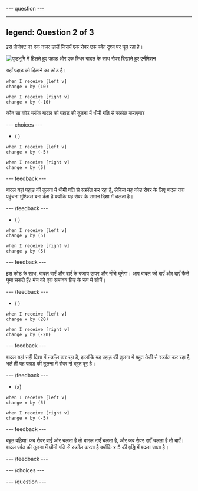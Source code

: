 --- question ---

---
legend: Question 2 of 3
---

इस प्रोजेक्ट पर एक नज़र डालें जिसमें एक रोवर एक पर्वत दृश्य पर घूम रहा है।

![पृष्ठभूमि में हिलते हुए पहाड़ और एक स्थिर बादल के साथ रोवर दिखाते हुए एनीमेशन](images/mountain-animation.gif)

यहाँ पहाड़ को हिलाने का कोड है।

```blocks3
when I receive [left v]
change x by (10)

when I receive [right v]
change x by (-10)
```

कौन सा कोड ब्लॉक बादल को पहाड़ की तुलना में धीमी गति से स्क्रॉल कराएगा?

--- choices ---

- ( )

```blocks3
when I receive [left v]
change x by (-5)

when I receive [right v]
change x by (5)
```

  --- feedback ---

बादल यहां पहाड़ की तुलना में धीमी गति से स्क्रॉल कर रहा है, लेकिन यह कोड रोवर के लिए बादल तक पहुंचना मुश्किल बना देता है क्योंकि यह रोवर के समान दिशा में चलता है।

  --- /feedback ---

- ( )

```blocks3
when I receive [left v]
change y by (5)

when I receive [right v]
change y by (5)

```

  --- feedback ---

  इस कोड के साथ, बादल बाएँ और दाएँ के बजाय ऊपर और नीचे घूमेगा। आप बादल को बाएँ और दाएँ कैसे घुमा सकते हैं? मंच को एक समन्वय ग्रिड के रूप में सोचें।

  --- /feedback ---

- ( )

```blocks3
when I receive [left v]
change x by (20)

when I receive [right v]
change y by (-20)
```

  --- feedback ---

  बादल यहां सही दिशा में स्क्रॉल कर रहा है, हालांकि यह पहाड़ की तुलना में बहुत तेजी से स्क्रॉल कर रहा है, भले ही यह पहाड़ की तुलना में रोवर से बहुत दूर है।

  --- /feedback ---

- (x)

```blocks3
when I receive [left v]
change x by (5)

when I receive [right v]
change x by (-5)
```

  --- feedback ---

बहुत बढ़िया! जब रोवर बाईं ओर चलता है तो बादल दाएँ चलता है, और जब रोवर दाएँ चलता है तो बाएँ।  बादल पर्वत की तुलना में धीमी गति से स्क्रॉल करता है क्योंकि x 5 की वृद्धि में बदला जाता है।

  --- /feedback ---

--- /choices ---

--- /question ---
